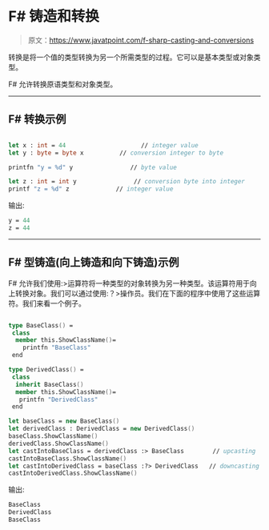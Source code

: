 # F# 铸造和转换

> 原文：<https://www.javatpoint.com/f-sharp-casting-and-conversions>

转换是将一个值的类型转换为另一个所需类型的过程。它可以是基本类型或对象类型。

F# 允许转换原语类型和对象类型。

* * *

## F# 转换示例

```fs

let x : int = 44                     // integer value
let y : byte = byte x          // conversion integer to byte

printfn "y = %d" y                // byte value

let z : int = int y                // conversion byte into integer
printf "z = %d" z             // integer value

```

输出:

```fs
y = 44
z = 44

```

* * *

## F# 型铸造(向上铸造和向下铸造)示例

F# 允许我们使用:>运算符将一种类型的对象转换为另一种类型。该运算符用于向上转换对象。我们可以通过使用:？>操作员。我们在下面的程序中使用了这些运算符。我们来看一个例子。

```fs

type BaseClass() =
 class
  member this.ShowClassName()=
    printfn "BaseClass"
 end

type DerivedClass() = 
 class
  inherit BaseClass()
  member this.ShowClassName()=
   printfn "DerivedClass"
 end

let baseClass = new BaseClass()            
let derivedClass : DerivedClass = new DerivedClass()
baseClass.ShowClassName()    
derivedClass.ShowClassName()
let castIntoBaseClass = derivedClass :> BaseClass        // upcasting 
castIntoBaseClass.ShowClassName()
let castIntoDerivedClass = baseClass :?> DerivedClass   // downcasting
castIntoDerivedClass.ShowClassName()

```

输出:

```fs
BaseClass
DerivedClass
BaseClass

```
